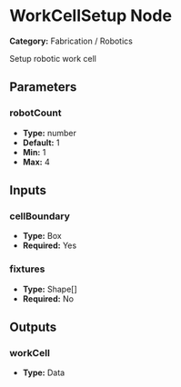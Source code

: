 
# WorkCellSetup Node

**Category:** Fabrication / Robotics

Setup robotic work cell

## Parameters


### robotCount
- **Type:** number
- **Default:** 1
- **Min:** 1
- **Max:** 4



## Inputs


### cellBoundary
- **Type:** Box
- **Required:** Yes



### fixtures
- **Type:** Shape[]
- **Required:** No



## Outputs


### workCell
- **Type:** Data




